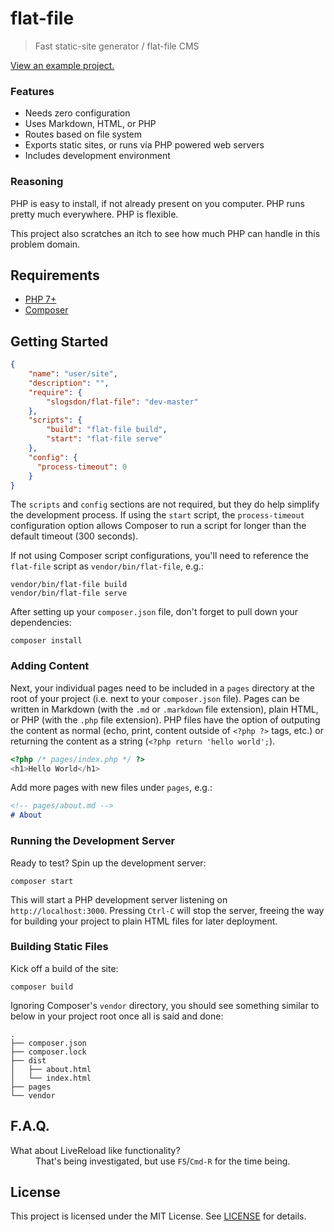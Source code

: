 # flat-file

> Fast static-site generator / flat-file CMS

[View an example project.](https://github.com/slogsdon/php-flat-file-example)

### Features

- Needs zero configuration
- Uses Markdown, HTML, or PHP
- Routes based on file system
- Exports static sites, or runs via PHP powered web servers
- Includes development environment

### Reasoning

PHP is easy to install, if not already present on you computer. PHP runs pretty much everywhere. PHP is flexible.

This project also scratches an itch to see how much PHP can handle in this problem domain.

## Requirements

- [PHP 7+](http://www.php.net/)
- [Composer](https://getcomposer.org/)

## Getting Started

```json
{
    "name": "user/site",
    "description": "",
    "require": {
        "slogsdon/flat-file": "dev-master"
    },
    "scripts": {
        "build": "flat-file build",
        "start": "flat-file serve"
    },
    "config": {
      "process-timeout": 0
    }
}
```

The `scripts` and `config` sections are not required, but they do help simplify the development process. If using the `start` script, the `process-timeout` configuration option allows Composer to run a script for longer than the default timeout (300 seconds).

If not using Composer script configurations, you'll need to reference the `flat-file` script as `vendor/bin/flat-file`, e.g.:

```
vendor/bin/flat-file build
vendor/bin/flat-file serve
```

After setting up your `composer.json` file, don't forget to pull down your dependencies:

```
composer install
```

### Adding Content

Next, your individual pages need to be included in a `pages` directory at the root of your project (i.e. next to your `composer.json` file). Pages can be written in Markdown (with the `.md` or `.markdown` file extension), plain HTML, or PHP (with the `.php` file extension). PHP files have the option of outputing the content as normal (echo, print, content outside of `<?php ?>` tags, etc.) or returning the content as a string (`<?php return 'hello world';`).


```php
<?php /* pages/index.php */ ?>
<h1>Hello World</h1>
```

Add more pages with new files under `pages`, e.g.:

```md
<!-- pages/about.md -->
# About
```

### Running the Development Server

Ready to test? Spin up the development server:

```
composer start
```

This will start a PHP development server listening on `http://localhost:3000`. Pressing `Ctrl-C` will stop the server, freeing the way for building your project to plain HTML files for later deployment.

### Building Static Files

Kick off a build of the site:

```
composer build
```

Ignoring Composer's `vendor` directory, you should see something similar to below in your project root once all is said and done:

```
.
├── composer.json
├── composer.lock
├── dist
│   ├── about.html
│   └── index.html
├── pages
└── vendor
```

## F.A.Q.

<dl>
  <dt>What about LiveReload like functionality?</dt>
  <dd>That's being investigated, but use <code>F5</code>/<code>Cmd-R</code> for the time being.</dd>
</dl>

## License

This project is licensed under the MIT License. See [LICENSE](LICENSE) for details.
